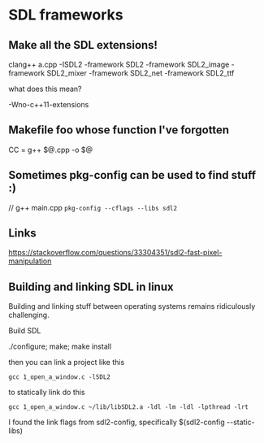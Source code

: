 # SDL frameworks

## Make all the SDL extensions!

clang++ a.cpp -ISDL2 -framework SDL2 -framework SDL2_image -framework SDL2_mixer -framework SDL2_net -framework SDL2_ttf


what does this mean?

-Wno-c++11-extensions


## Makefile foo whose function I've forgotten

CC = g++ $@.cpp -o $@


## Sometimes pkg-config can be used to find stuff :)

// g++ main.cpp `pkg-config --cflags --libs sdl2`


## Links

https://stackoverflow.com/questions/33304351/sdl2-fast-pixel-manipulation



## Building and linking SDL in linux

Building and linking stuff between operating systems remains ridiculously challenging.

Build SDL

./configure; make; make install

then you can link a project like this

    gcc 1_open_a_window.c -lSDL2

to statically link do this

    gcc 1_open_a_window.c ~/lib/libSDL2.a -ldl -lm -ldl -lpthread -lrt

I found the link flags from sdl2-config, specifically $(sdl2-config --static-libs)

